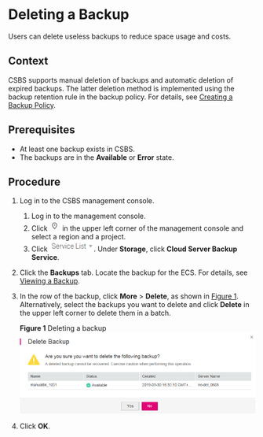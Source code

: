 # Deleting a Backup<a name="EN-US_TOPIC_0056584600"></a>

Users can delete useless backups to reduce space usage and costs.

## Context<a name="section55061267104634"></a>

CSBS supports manual deletion of backups and automatic deletion of expired backups. The latter deletion method is implemented using the backup retention rule in the backup policy. For details, see  [Creating a Backup Policy](creating-a-backup-policy.md).

## Prerequisites<a name="section17298602104539"></a>

-   At least one backup exists in CSBS.
-   The backups are in the  **Available**  or  **Error**  state.

## Procedure<a name="section20267152222857"></a>

1.  Log in to the CSBS management console.
    1.  Log in to the management console.
    2.  Click  ![](figures/icon-region.png)  in the upper left corner of the management console and select a region and a project.
    3.  Click  ![](figures/icon-servicelist.png). Under  **Storage**, click  **Cloud Server Backup Service**.

2.  Click the  **Backups**  tab. Locate the backup for the ECS. For details, see  [Viewing a Backup](viewing-a-backup.md).
3.  In the row of the backup, click  **More**  \>  **Delete**, as shown in  [Figure 1](#fig10341833105744). Alternatively, select the backups you want to delete and click  **Delete**  in the upper left corner to delete them in a batch.

    **Figure  1**  Deleting a backup<a name="fig10341833105744"></a>  
    ![](figures/deleting-a-backup.png "deleting-a-backup")

4.  Click  **OK**.

